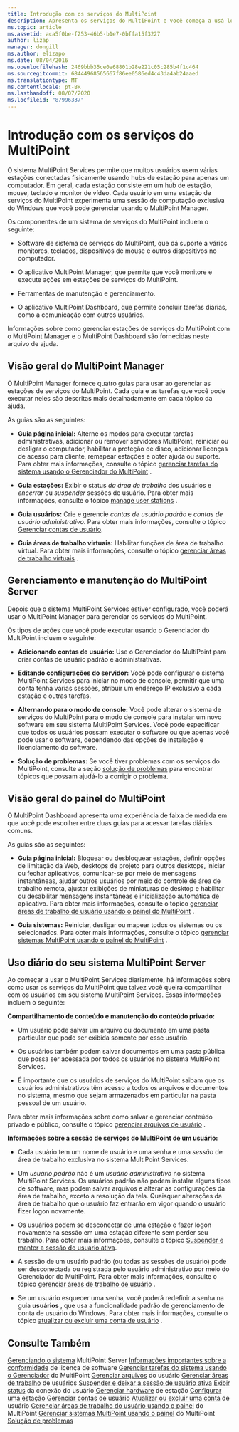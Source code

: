 ```yaml
---
title: Introdução com os serviços do MultiPoint
description: Apresenta os serviços do MultiPoint e você começa a usá-lo.
ms.topic: article
ms.assetid: aca5f0be-f253-46b5-b1e7-0bffa15f3227
author: lizap
manager: dongill
ms.author: elizapo
ms.date: 08/04/2016
ms.openlocfilehash: 2469bbb35ce0e68801b28e221c05c285b4f1c464
ms.sourcegitcommit: 68444968565667f86ee0586ed4c43da4ab24aaed
ms.translationtype: MT
ms.contentlocale: pt-BR
ms.lasthandoff: 08/07/2020
ms.locfileid: "87996337"
---
```

# <a name="getting-started-with-multipoint-services"></a>Introdução com os serviços do MultiPoint
O sistema MultiPoint Services permite que muitos usuários usem várias estações conectadas fisicamente usando hubs de estação para apenas um computador. Em geral, cada estação consiste em um hub de estação, mouse, teclado e monitor de vídeo. Cada usuário em uma estação de serviços do MultiPoint experimenta uma sessão de computação exclusiva do Windows que você pode gerenciar usando o MultiPoint Manager.

Os componentes de um sistema de serviços do MultiPoint incluem o seguinte:

-   Software de sistema de serviços do MultiPoint, que dá suporte a vários monitores, teclados, dispositivos de mouse e outros dispositivos no computador.

-   O aplicativo MultiPoint Manager, que permite que você monitore e execute ações em estações de serviços do MultiPoint.

-   Ferramentas de manutenção e gerenciamento.

-   O aplicativo MultiPoint Dashboard, que permite concluir tarefas diárias, como a comunicação com outros usuários.

Informações sobre como gerenciar estações de serviços do MultiPoint com o MultiPoint Manager e o MultiPoint Dashboard são fornecidas neste arquivo de ajuda.

## <a name="overview-of-multipoint-manager"></a>Visão geral do MultiPoint Manager
O MultiPoint Manager fornece quatro guias para usar ao gerenciar as estações de serviços do MultiPoint. Cada guia e as tarefas que você pode executar neles são descritas mais detalhadamente em cada tópico da ajuda.

As guias são as seguintes:

-   **Guia página inicial:** Alterne os modos para executar tarefas administrativas, adicionar ou remover servidores MultiPoint, reiniciar ou desligar o computador, habilitar a proteção de disco, adicionar licenças de acesso para cliente, remapear estações e obter ajuda ou suporte. Para obter mais informações, consulte o tópico [gerenciar tarefas do sistema usando o Gerenciador do MultiPoint](Manage-System-Tasks-Using-MultiPoint-Manager.md) .

-   **Guia estações:** Exibir o status *da área de trabalho* dos usuários e *encerrar* ou *suspender* sessões de usuário. Para obter mais informações, consulte o tópico [manage user stations](Manage-User-Stations.md) .

-   **Guia usuários:** Crie e gerencie *contas de usuário padrão* e *contas de usuário administrativo*. Para obter mais informações, consulte o tópico [Gerenciar contas de usuário](Manage-User-Accounts.md).

-   **Guia áreas de trabalho virtuais:** Habilitar funções de área de trabalho virtual. Para obter mais informações, consulte o tópico [gerenciar áreas de trabalho virtuais](Manage-Virtual-Desktops.md) .

## <a name="multipoint-server-management-and-maintenance"></a>Gerenciamento e manutenção do MultiPoint Server
Depois que o sistema MultiPoint Services estiver configurado, você poderá usar o MultiPoint Manager para gerenciar os serviços do MultiPoint.

Os tipos de ações que você pode executar usando o Gerenciador do MultiPoint incluem o seguinte:

-   **Adicionando contas de usuário:** Use o Gerenciador do MultiPoint para criar contas de usuário padrão e administrativas.

-   **Editando configurações do servidor:** Você pode configurar o sistema MultiPoint Services para iniciar no modo de console, permitir que uma conta tenha várias sessões, atribuir um endereço IP exclusivo a cada estação e outras tarefas.

-   **Alternando para o modo de console:** Você pode alterar o sistema de serviços do MultiPoint para o modo de console para instalar um novo software em seu sistema MultiPoint Services. Você pode especificar que todos os usuários possam executar o software ou que apenas você pode usar o software, dependendo das opções de instalação e licenciamento do software.

-   **Solução de problemas:** Se você tiver problemas com os serviços do MultiPoint, consulte a seção [solução de problemas](Troubleshooting.md) para encontrar tópicos que possam ajudá-lo a corrigir o problema.

## <a name="overview-of-multipoint-dashboard"></a>Visão geral do painel do MultiPoint
O MultiPoint Dashboard apresenta uma experiência de faixa de medida em que você pode escolher entre duas guias para acessar tarefas diárias comuns.

As guias são as seguintes:

-   **Guia página inicial:** Bloquear ou desbloquear estações, definir opções de limitação da Web, desktops de projeto para outros desktops, iniciar ou fechar aplicativos, comunicar-se por meio de mensagens instantâneas, ajudar outros usuários por meio do controle de área de trabalho remota, ajustar exibições de miniaturas de desktop e habilitar ou desabilitar mensagens instantâneas e inicialização automática de aplicativo. Para obter mais informações, consulte o tópico [gerenciar áreas de trabalho de usuário usando o painel do MultiPoint](Manage-User-Desktops-Using-MultiPoint-Dashboard.md) .

-   **Guia sistemas:** Reiniciar, desligar ou mapear todos os sistemas ou os selecionados. Para obter mais informações, consulte o tópico [gerenciar sistemas MultiPoint usando o painel do MultiPoint](Manage-MultiPoint-Systems-Using-MultiPoint-Dashboard.md) .

## <a name="daily-use-of-your-multipoint-server-system"></a>Uso diário do seu sistema MultiPoint Server
Ao começar a usar o MultiPoint Services diariamente, há informações sobre como usar os serviços do MultiPoint que talvez você queira compartilhar com os usuários em seu sistema MultiPoint Services. Essas informações incluem o seguinte:

**Compartilhamento de conteúdo e manutenção do conteúdo privado:**

-   Um usuário pode salvar um arquivo ou documento em uma pasta particular que pode ser exibida somente por esse usuário.

-   Os usuários também podem salvar documentos em uma pasta pública que possa ser acessada por todos os usuários no sistema MultiPoint Services.

-   É importante que os usuários de serviços do MultiPoint saibam que os usuários administrativos têm acesso a todos os arquivos e documentos no sistema, mesmo que sejam armazenados em particular na pasta pessoal de um usuário.

Para obter mais informações sobre como salvar e gerenciar conteúdo privado e público, consulte o tópico [gerenciar arquivos de usuário](Manage-User-Files.md) .

**Informações sobre a sessão de serviços do MultiPoint de um usuário:**

-   Cada usuário tem um nome de usuário e uma senha e uma *sessão* de área de trabalho exclusiva no sistema MultiPoint Services.

-   Um *usuário padrão* não é um *usuário administrativo* no sistema MultiPoint Services. Os usuários padrão não podem instalar alguns tipos de software, mas podem salvar arquivos e alterar as configurações da área de trabalho, exceto a resolução da tela. Quaisquer alterações da área de trabalho que o usuário faz entrarão em vigor quando o usuário fizer logon novamente.

-   Os usuários podem se desconectar de uma estação e fazer logon novamente na sessão em uma estação diferente sem perder seu trabalho. Para obter mais informações, consulte o tópico [Suspender e manter a sessão do usuário ativa](Suspend-and-Leave-User-Session-Active.md).

-   A sessão de um usuário padrão (ou todas as sessões de usuário) pode ser desconectada ou registrada pelo usuário administrativo por meio do Gerenciador do MultiPoint. Para obter mais informações, consulte o tópico [gerenciar áreas de trabalho de usuário](manage-user-desktops-using-multipoint-dashboard.md) .

-   Se um usuário esquecer uma senha, você poderá redefinir a senha na guia **usuários** , que usa a funcionalidade padrão de gerenciamento de conta de usuário do Windows. Para obter mais informações, consulte o tópico [atualizar ou excluir uma conta de usuário](Update-or-Delete-a-User-Account.md) .

## <a name="see-also"></a>Consulte Também
[Gerenciando o sistema](managing-your-multipoint-services-system.md) 
 MultiPoint Server [Informações importantes sobre a conformidade](./multipoint-software-license-compliance.md) 
 de licença de software [Gerenciar tarefas do sistema usando o Gerenciador](Manage-System-Tasks-Using-MultiPoint-Manager.md) 
 do MultiPoint [Gerenciar arquivos](Manage-User-Files.md) 
 do usuário [Gerenciar áreas de trabalho](manage-user-desktops-using-multipoint-dashboard.md) 
 de usuários [Suspender e deixar a sessão de usuário ativa](Suspend-and-Leave-User-Session-Active.md) 
 [Exibir status](View-User-Connection-Status.md) 
 da conexão do usuário [Gerenciar hardware](Manage-Station-Hardware.md) 
 de estação [Configurar uma estação](Set-Up-a-Station.md) 
 [Gerenciar contas](Manage-User-Accounts.md) 
 de usuário [Atualizar ou excluir uma conta](Update-or-Delete-a-User-Account.md) 
 de usuário [Gerenciar áreas de trabalho do usuário usando o painel](Manage-User-Desktops-Using-MultiPoint-Dashboard.md) 
 do MultiPoint [Gerenciar sistemas MultiPoint usando o painel](Manage-MultiPoint-Systems-Using-MultiPoint-Dashboard.md) 
 do MultiPoint [Solução de problemas](Troubleshooting.md)